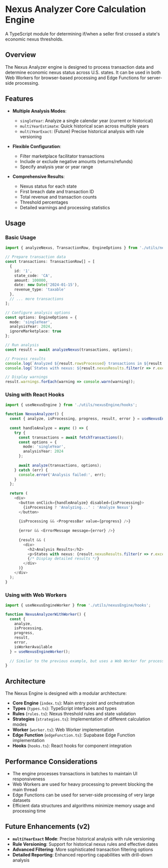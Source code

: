 # Nexus Analyzer Core Calculation Engine

A TypeScript module for determining if/when a seller first crossed a state's economic nexus thresholds.

## Overview

The Nexus Analyzer engine is designed to process transaction data and determine economic nexus status across U.S. states. It can be used in both Web Workers for browser-based processing and Edge Functions for server-side processing.

## Features

- **Multiple Analysis Modes**:
  - `singleYear`: Analyze a single calendar year (current or historical)
  - `multiYearEstimate`: Quick historical scan across multiple years
  - `multiYearExact`: (Future) Precise historical analysis with rule versioning

- **Flexible Configuration**:
  - Filter marketplace facilitator transactions
  - Include or exclude negative amounts (returns/refunds)
  - Specify analysis year or year range

- **Comprehensive Results**:
  - Nexus status for each state
  - First breach date and transaction ID
  - Total revenue and transaction counts
  - Threshold percentages
  - Detailed warnings and processing statistics

## Usage

### Basic Usage

```typescript
import { analyzeNexus, TransactionRow, EngineOptions } from './utils/nexusEngine';

// Prepare transaction data
const transactions: TransactionRow[] = [
  { 
    id: '1', 
    state_code: 'CA', 
    amount: 100000, 
    date: new Date('2024-01-15'),
    revenue_type: 'taxable'
  },
  // ... more transactions
];

// Configure analysis options
const options: EngineOptions = {
  mode: 'singleYear',
  analysisYear: 2024,
  ignoreMarketplace: true
};

// Run analysis
const result = await analyzeNexus(transactions, options);

// Process results
console.log(`Analyzed ${result.rowsProcessed} transactions in ${result.processingTime}ms`);
console.log(`States with nexus: ${result.nexusResults.filter(r => r.exceeded).length}`);

// Display warnings
result.warnings.forEach(warning => console.warn(warning));
```

### Using with React Hooks

```typescript
import { useNexusEngine } from './utils/nexusEngine/hooks';

function NexusAnalyzer() {
  const { analyze, isProcessing, progress, result, error } = useNexusEngine();
  
  const handleAnalyze = async () => {
    try {
      const transactions = await fetchTransactions();
      const options = {
        mode: 'singleYear',
        analysisYear: 2024
      };
      
      await analyze(transactions, options);
    } catch (err) {
      console.error('Analysis failed:', err);
    }
  };
  
  return (
    <div>
      <button onClick={handleAnalyze} disabled={isProcessing}>
        {isProcessing ? 'Analyzing...' : 'Analyze Nexus'}
      </button>
      
      {isProcessing && <ProgressBar value={progress} />}
      
      {error && <ErrorMessage message={error} />}
      
      {result && (
        <div>
          <h2>Analysis Results</h2>
          <p>States with nexus: {result.nexusResults.filter(r => r.exceeded).length}</p>
          {/* Display detailed results */}
        </div>
      )}
    </div>
  );
}
```

### Using with Web Workers

```typescript
import { useNexusEngineWorker } from './utils/nexusEngine/hooks';

function NexusAnalyzerWithWorker() {
  const { 
    analyze, 
    isProcessing, 
    progress, 
    result, 
    error, 
    isWorkerAvailable 
  } = useNexusEngineWorker();
  
  // Similar to the previous example, but uses a Web Worker for processing
}
```

## Architecture

The Nexus Engine is designed with a modular architecture:

- **Core Engine** (`index.ts`): Main entry point and orchestration
- **Types** (`types.ts`): TypeScript interfaces and types
- **Rules** (`rules.ts`): Nexus threshold rules and state validation
- **Strategies** (`strategies.ts`): Implementation of different calculation modes
- **Worker** (`worker.ts`): Web Worker implementation
- **Edge Function** (`edgeFunction.ts`): Supabase Edge Function implementation
- **Hooks** (`hooks.ts`): React hooks for component integration

## Performance Considerations

- The engine processes transactions in batches to maintain UI responsiveness
- Web Workers are used for heavy processing to prevent blocking the main thread
- Edge Functions can be used for server-side processing of very large datasets
- Efficient data structures and algorithms minimize memory usage and processing time

## Future Enhancements (v2)

- **`multiYearExact` Mode**: Precise historical analysis with rule versioning
- **Rule Versioning**: Support for historical nexus rules and effective dates
- **Advanced Filtering**: More sophisticated transaction filtering options
- **Detailed Reporting**: Enhanced reporting capabilities with drill-down analysis